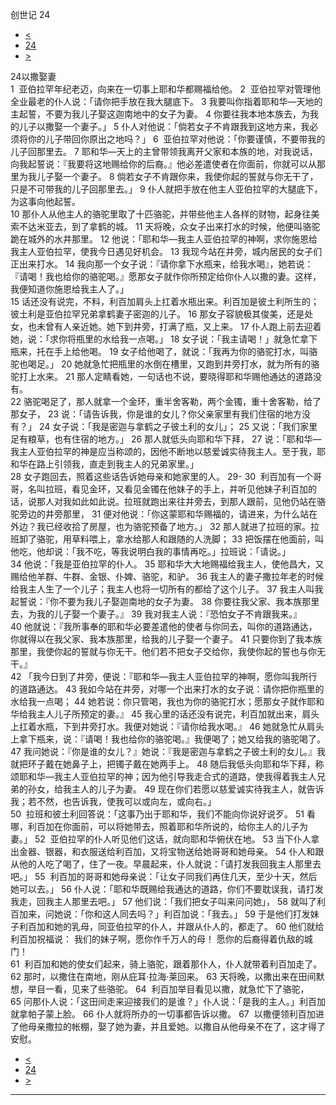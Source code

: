 ﻿





 创世记 24




* [<](bible/GEN23.md)
* [24](bible/GEN.md)
* [>](bible/GEN25.md)



 
24以撒娶妻  
1  亚伯拉罕年纪老迈，向来在一切事上耶和华都赐福给他。 
2  亚伯拉罕对管理他全业最老的仆人说：「请你把手放在我大腿底下。 
3 我要叫你指着耶和华—天地的主起誓，不要为我儿子娶这迦南地中的女子为妻。 
4 你要往我本地本族去，为我的儿子以撒娶一个妻子。」 
5 仆人对他说：「倘若女子不肯跟我到这地方来，我必须将你的儿子带回你原出之地吗？」 
6  亚伯拉罕对他说：「你要谨慎，不要带我的儿子回那里去。 
7 耶和华—天上的主曾带领我离开父家和本族的地，对我说话，向我起誓说：『我要将这地赐给你的后裔。』他必差遣使者在你面前，你就可以从那里为我儿子娶一个妻子。 
8 倘若女子不肯跟你来，我使你起的誓就与你无干了，只是不可带我的儿子回那里去。」 
9 仆人就把手放在他主人亚伯拉罕的大腿底下，为这事向他起誓。  
10 那仆人从他主人的骆驼里取了十匹骆驼，并带些他主人各样的财物，起身往美索不达米亚去，到了拿鹤的城。 
11 天将晚，众女子出来打水的时候，他便叫骆驼跪在城外的水井那里。 
12 他说：「耶和华—我主人亚伯拉罕的神啊，求你施恩给我主人亚伯拉罕，使我今日遇见好机会。 
13 我现今站在井旁，城内居民的女子们正出来打水。 
14 我向那一个女子说：『请你拿下水瓶来，给我水喝』，她若说：『请喝！我也给你的骆驼喝。』愿那女子就作你所预定给你仆人以撒的妻。这样，我便知道你施恩给我主人了。」  
15 话还没有说完，不料，利百加肩头上扛着水瓶出来。利百加是彼土利所生的；彼土利是亚伯拉罕兄弟拿鹤妻子密迦的儿子。 
16 那女子容貌极其俊美，还是处女，也未曾有人亲近她。她下到井旁，打满了瓶，又上来。 
17 仆人跑上前去迎着她，说：「求你将瓶里的水给我一点喝。」 
18 女子说：「我主请喝！」就急忙拿下瓶来，托在手上给他喝。 
19 女子给他喝了，就说：「我再为你的骆驼打水，叫骆驼也喝足。」 
20 她就急忙把瓶里的水倒在槽里，又跑到井旁打水，就为所有的骆驼打上水来。 
21 那人定睛看她，一句话也不说，要晓得耶和华赐他通达的道路没有。  
22 骆驼喝足了，那人就拿一个金环，重半舍客勒，两个金镯，重十舍客勒，给了那女子， 
23 说：「请告诉我，你是谁的女儿？你父亲家里有我们住宿的地方没有？」 
24 女子说：「我是密迦与拿鹤之子彼土利的女儿」； 
25 又说：「我们家里足有粮草，也有住宿的地方。」 
26 那人就低头向耶和华下拜， 
27 说：「耶和华—我主人亚伯拉罕的神是应当称颂的，因他不断地以慈爱诚实待我主人。至于我，耶和华在路上引领我，直走到我主人的兄弟家里。」  
28 女子跑回去，照着这些话告诉她母亲和她家里的人。 
29-
30  利百加有一个哥哥，名叫拉班，看见金环，又看见金镯在他妹子的手上，并听见他妹子利百加的话，说那人对我如此如此说。拉班就跑出来往井旁去，到那人跟前，见他仍站在骆驼旁边的井旁那里， 
31 便对他说：「你这蒙耶和华赐福的，请进来，为什么站在外边？我已经收拾了房屋，也为骆驼预备了地方。」 
32 那人就进了拉班的家。拉班卸了骆驼，用草料喂上，拿水给那人和跟随的人洗脚； 
33 把饭摆在他面前，叫他吃，他却说：「我不吃，等我说明白我的事情再吃。」拉班说：「请说。」  
34 他说：「我是亚伯拉罕的仆人。 
35 耶和华大大地赐福给我主人，使他昌大，又赐给他羊群、牛群、金银、仆婢、骆驼，和驴。 
36 我主人的妻子撒拉年老的时候给我主人生了一个儿子；我主人也将一切所有的都给了这个儿子。 
37 我主人叫我起誓说：『你不要为我儿子娶迦南地的女子为妻。 
38 你要往我父家、我本族那里去，为我的儿子娶一个妻子。』 
39 我对我主人说：『恐怕女子不肯跟我来。』 
40 他就说：『我所事奉的耶和华必要差遣他的使者与你同去，叫你的道路通达，你就得以在我父家、我本族那里，给我的儿子娶一个妻子。 
41 只要你到了我本族那里，我使你起的誓就与你无干。他们若不把女子交给你，我使你起的誓也与你无干。』  
42 「我今日到了井旁，便说：『耶和华—我主人亚伯拉罕的神啊，愿你叫我所行的道路通达。 
43 我如今站在井旁，对哪一个出来打水的女子说：请你把你瓶里的水给我一点喝； 
44 她若说：你只管喝，我也为你的骆驼打水；愿那女子就作耶和华给我主人儿子所预定的妻。』 
45 我心里的话还没有说完，利百加就出来，肩头上扛着水瓶，下到井旁打水。我便对她说：『请你给我水喝。』 
46 她就急忙从肩头上拿下瓶来，说：『请喝！我也给你的骆驼喝。』我便喝了；她又给我的骆驼喝了。 
47 我问她说：『你是谁的女儿？』她说：『我是密迦与拿鹤之子彼土利的女儿。』我就把环子戴在她鼻子上，把镯子戴在她两手上。 
48 随后我低头向耶和华下拜，称颂耶和华—我主人亚伯拉罕的神；因为他引导我走合式的道路，使我得着我主人兄弟的孙女，给我主人的儿子为妻。 
49 现在你们若愿以慈爱诚实待我主人，就告诉我；若不然，也告诉我，使我可以或向左，或向右。」  
50  拉班和彼土利回答说：「这事乃出于耶和华，我们不能向你说好说歹。 
51 看哪，利百加在你面前，可以将她带去，照着耶和华所说的，给你主人的儿子为妻。」 
52  亚伯拉罕的仆人听见他们这话，就向耶和华俯伏在地。 
53 当下仆人拿出金器、银器，和衣服送给利百加，又将宝物送给她哥哥和她母亲。 
54 仆人和跟从他的人吃了喝了，住了一夜。早晨起来，仆人就说：「请打发我回我主人那里去吧。」 
55  利百加的哥哥和她母亲说：「让女子同我们再住几天，至少十天，然后她可以去。」 
56 仆人说：「耶和华既赐给我通达的道路，你们不要耽误我，请打发我走，回我主人那里去吧。」 
57 他们说：「我们把女子叫来问问她」， 
58 就叫了利百加来，问她说：「你和这人同去吗？」利百加说：「我去。」 
59 于是他们打发妹子利百加和她的乳母，同亚伯拉罕的仆人，并跟从仆人的，都走了。 
60 他们就给利百加祝福说： 我们的妹子啊，愿你作千万人的母！ 愿你的后裔得着仇敌的城门！  
61  利百加和她的使女们起来，骑上骆驼，跟着那仆人，仆人就带着利百加走了。  
62 那时，以撒住在南地，刚从庇耳·拉海·莱回来。 
63 天将晚，以撒出来在田间默想，举目一看，见来了些骆驼。 
64  利百加举目看见以撒，就急忙下了骆驼， 
65 问那仆人说：「这田间走来迎接我们的是谁？」仆人说：「是我的主人。」利百加就拿帕子蒙上脸。 
66 仆人就将所办的一切事都告诉以撒。 
67  以撒便领利百加进了他母亲撒拉的帐棚，娶了她为妻，并且爱她。以撒自从他母亲不在了，这才得了安慰。 
* [<](bible/GEN23.md)
* [24](bible/GEN.md)
* [>](bible/GEN25.md)





---









